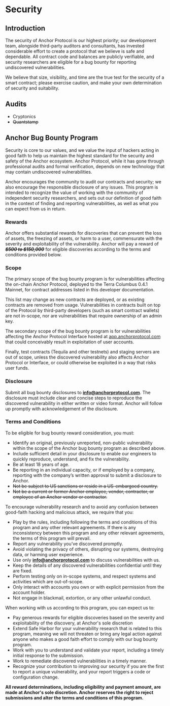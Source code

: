 # Security

## Introduction

The security of Anchor Protocol is our highest priority; our development team, alongside third-party auditors and consultants, has invested considerable effort to create a protocol that we believe is safe and dependable. All contract code and balances are publicly verifiable, and security researchers are eligible for a bug bounty for reporting undiscovered vulnerabilities.

We believe that size, visibility, and time are the true test for the security of a smart contract; please exercise caution, and make your own determination of security and suitability.

## Audits

* Cryptonics
* ~~Quantstamp~~

## Anchor Bug Bounty Program

Security is core to our values, and we value the input of hackers acting in good faith to help us maintain the highest standard for the security and safety of the Anchor ecosystem. Anchor Protocol, while it has gone through professional audits and formal verification, depends on new technology that may contain undiscovered vulnerabilities.

Anchor encourages the community to audit our contracts and security; we also encourage the responsible disclosure of any issues. This program is intended to recognize the value of working with the community of independent security researchers, and sets out our definition of good faith in the context of finding and reporting vulnerabilities, as well as what you can expect from us in return.

### **Rewards**

Anchor offers substantial rewards for discoveries that can prevent the loss of assets, the freezing of assets, or harm to a user, commensurate with the severity and exploitability of the vulnerability. Anchor will pay a reward of ~~_**$500 to $150,000**_~~ for eligible discoveries according to the terms and conditions provided below.

### **Scope**

The primary scope of the bug bounty program is for vulnerabilities affecting the on-chain Anchor Protocol, deployed to the Terra Columbus 0.4.1 Mainnet, for contract addresses listed in this developer documentation.

This list may change as new contracts are deployed, or as existing contracts are removed from usage. Vulnerabilities in contracts built on top of the Protocol by third-party developers \(such as smart contract wallets\) are not in-scope, nor are vulnerabilities that require ownership of an admin key.

The secondary scope of the bug bounty program is for vulnerabilities affecting the Anchor Protocol Interface hosted at [app.anchorprotocol.com](https://app.anchorprotocol.com/) that could conceivably result in exploitation of user accounts.

Finally, test contracts \(Tequila and other testnets\) and staging servers are out of scope, unless the discovered vulnerability also affects Anchor Protocol or Interface, or could otherwise be exploited in a way that risks user funds.

### **Disclosure**

Submit all bug bounty disclosures to [**info@anchorprotocol.com**](mailto:info@anchorprotocol.com). The disclosure must include clear and concise steps to reproduce the discovered vulnerability in either written or video format. Anchor will follow up promptly with acknowledgement of the disclosure.

### **Terms and Conditions**

To be eligible for bug bounty reward consideration, you must:

* Identify an original, previously unreported, non-public vulnerability within the scope of the Anchor bug bounty program as described above.
* Include sufficient detail in your disclosure to enable our engineers to quickly reproduce, understand, and fix the vulnerability.
* Be at least 18 years of age.
* Be reporting in an individual capacity, or if employed by a company, reporting with the company’s written approval to submit a disclosure to Anchor.
* ~~Not be subject to US sanctions or reside in a US-embargoed country.~~
* ~~Not be a current or former Anchor employee, vendor, contractor, or employee of an Anchor vendor or contractor.~~

To encourage vulnerability research and to avoid any confusion between good-faith hacking and malicious attack, we require that you:

* Play by the rules, including following the terms and conditions of this program and any other relevant agreements. If there is any inconsistency between this program and any other relevant agreements, the terms of this program will prevail.
* Report any vulnerability you’ve discovered promptly.
* Avoid violating the privacy of others, disrupting our systems, destroying data, or harming user experience.
* Use only [**info@anchorprotocol.com**](mailto:info@anchorprotocol.com) to discuss vulnerabilities with us.
* Keep the details of any discovered vulnerabilities confidential until they are fixed.
* Perform testing only on in-scope systems, and respect systems and activities which are out-of-scope.
* Only interact with accounts you own or with explicit permission from the account holder.
* Not engage in blackmail, extortion, or any other unlawful conduct.

When working with us according to this program, you can expect us to:

* Pay generous rewards for eligible discoveries based on the severity and exploitability of the discovery, at Anchor's sole discretion
* Extend Safe Harbor for your vulnerability research that is related to this program, meaning we will not threaten or bring any legal action against anyone who makes a good faith effort to comply with our bug bounty program.
* Work with you to understand and validate your report, including a timely initial response to the submission.
* Work to remediate discovered vulnerabilities in a timely manner.
* Recognize your contribution to improving our security if you are the first to report a unique vulnerability, and your report triggers a code or configuration change.

**All reward determinations, including eligibility and payment amount, are made at Anchor's sole discretion. Anchor reserves the right to reject submissions and alter the terms and conditions of this program.**


